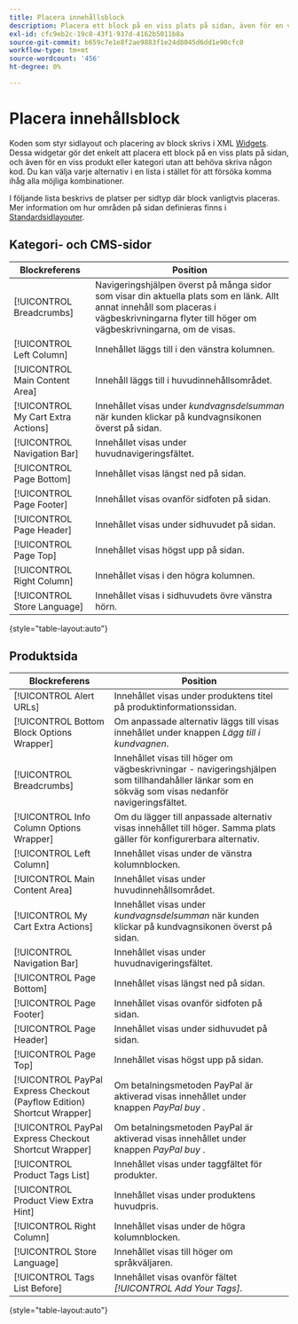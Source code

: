 ```yaml
---
title: Placera innehållsblock
description: Placera ett block på en viss plats på sidan, även för en viss produkt eller kategori, utan att behöva skriva någon kod
exl-id: cfc9eb2c-19c8-43f1-937d-4162b5011b8a
source-git-commit: b659c7e1e8f2ae9883f1e24d8045d6dd1e90cfc0
workflow-type: tm+mt
source-wordcount: '456'
ht-degree: 0%

---
```


# Placera innehållsblock

Koden som styr sidlayout och placering av block skrivs i XML [Widgets](widgets.md). Dessa widgetar gör det enkelt att placera ett block på en viss plats på sidan, och även för en viss produkt eller kategori utan att behöva skriva någon kod. Du kan välja varje alternativ i en lista i stället för att försöka komma ihåg alla möjliga kombinationer.

I följande lista beskrivs de platser per sidtyp där block vanligtvis placeras. Mer information om hur områden på sidan definieras finns i [Standardsidlayouter](page-layout.md#standard-page-layouts).

## Kategori- och CMS-sidor

| Blockreferens | Position |
|----------|-------- |
| [!UICONTROL Breadcrumbs] | Navigeringshjälpen överst på många sidor som visar din aktuella plats som en länk. Allt annat innehåll som placeras i vägbeskrivningarna flyter till höger om vägbeskrivningarna, om de visas. |
| [!UICONTROL Left Column] | Innehållet läggs till i den vänstra kolumnen. |
| [!UICONTROL Main Content Area] | Innehåll läggs till i huvudinnehållsområdet. |
| [!UICONTROL My Cart Extra Actions] | Innehållet visas under _kundvagnsdelsumman_ när kunden klickar på kundvagnsikonen överst på sidan. |
| [!UICONTROL Navigation Bar] | Innehållet visas under huvudnavigeringsfältet. |
| [!UICONTROL Page Bottom] | Innehållet visas längst ned på sidan. |
| [!UICONTROL Page Footer] | Innehållet visas ovanför sidfoten på sidan. |
| [!UICONTROL Page Header] | Innehållet visas under sidhuvudet på sidan. |
| [!UICONTROL Page Top] | Innehållet visas högst upp på sidan. |
| [!UICONTROL Right Column] | Innehållet visas i den högra kolumnen. |
| [!UICONTROL Store Language] | Innehållet visas i sidhuvudets övre vänstra hörn. |

{style="table-layout:auto"}

## Produktsida

| Blockreferens | Position |
|----------|-------- |
| [!UICONTROL Alert URLs] | Innehållet visas under produktens titel på produktinformationssidan. |
| [!UICONTROL Bottom Block Options Wrapper] | Om anpassade alternativ läggs till visas innehållet under knappen _Lägg till i kundvagnen_. |
| [!UICONTROL Breadcrumbs] | Innehållet visas till höger om vägbeskrivningar - navigeringshjälpen som tillhandahåller länkar som en sökväg som visas nedanför navigeringsfältet. |
| [!UICONTROL Info Column Options Wrapper] | Om du lägger till anpassade alternativ visas innehållet till höger. Samma plats gäller för konfigurerbara alternativ. |
| [!UICONTROL Left Column] | Innehållet visas under de vänstra kolumnblocken. |
| [!UICONTROL Main Content Area] | Innehållet visas under huvudinnehållsområdet. |
| [!UICONTROL My Cart Extra Actions] | Innehållet visas under _kundvagnsdelsumman_ när kunden klickar på kundvagnsikonen överst på sidan. |
| [!UICONTROL Navigation Bar] | Innehållet visas under huvudnavigeringsfältet. |
| [!UICONTROL Page Bottom] | Innehållet visas längst ned på sidan. |
| [!UICONTROL Page Footer] | Innehållet visas ovanför sidfoten på sidan. |
| [!UICONTROL Page Header] | Innehållet visas under sidhuvudet på sidan. |
| [!UICONTROL Page Top] | Innehållet visas högst upp på sidan. |
| [!UICONTROL PayPal Express Checkout (Payflow Edition) Shortcut Wrapper] | Om betalningsmetoden PayPal är aktiverad visas innehållet under knappen _PayPal buy_ . |
| [!UICONTROL PayPal Express Checkout Shortcut Wrapper] | Om betalningsmetoden PayPal är aktiverad visas innehållet under knappen _PayPal buy_ . |
| [!UICONTROL Product Tags List] | Innehållet visas under taggfältet för produkter. |
| [!UICONTROL Product View Extra Hint] | Innehållet visas under produktens huvudpris. |
| [!UICONTROL Right Column] | Innehållet visas under de högra kolumnblocken. |
| [!UICONTROL Store Language] | Innehållet visas till höger om språkväljaren. |
| [!UICONTROL Tags List Before] | Innehållet visas ovanför fältet _[!UICONTROL Add Your Tags]_. |

{style="table-layout:auto"}
